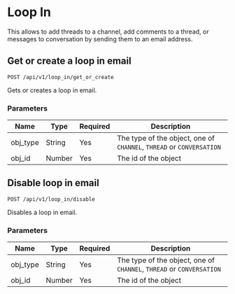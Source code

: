 # Loop In

This allows to add threads to a channel, add comments to a thread, or messages
to conversation by sending them to an email address.

## Get or create a loop in email

`POST /api/v1/loop_in/get_or_create`

Gets or creates a loop in email.

### Parameters
| Name | Type | Required | Description |
| --- | --- | --- | --- |
| obj_type | String | Yes | The type of the object, one of `CHANNEL`, `THREAD` or `CONVERSATION` |
| obj_id | Number | Yes | The id of the object |


## Disable loop in email

`POST /api/v1/loop_in/disable`

Disables a loop in email.

### Parameters
| Name | Type | Required | Description |
| --- | --- | --- | --- |
| obj_type | String | Yes | The type of the object, one of `CHANNEL`, `THREAD` or `CONVERSATION` |
| obj_id | Number | Yes | The id of the object |

